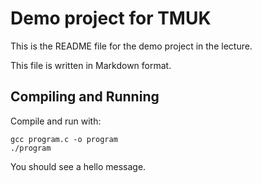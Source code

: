 Demo project for TMUK
=====================

This is the README file for the demo project in the lecture.

This file is written in Markdown format.

## Compiling and Running

Compile and run with:

	gcc program.c -o program
	./program

You should see a hello message.
